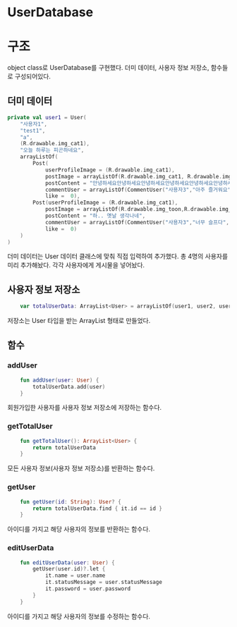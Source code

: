UserDatabase
=
# 구조
object class로 UserDatabase를 구현했다.
더미 데이터, 사용자 정보 저장소, 함수들로 구성되어있다.

## 더미 데이터
```kotlin
private val user1 = User(
    "사용자1",
    "test1",
    "a",
    (R.drawable.img_cat1),
    "오늘 하루는 피곤하네요",
    arrayListOf(
        Post(
            userProfileImage = (R.drawable.img_cat1),
            postImage = arrayListOf(R.drawable.img_cat1, R.drawable.img_cat2,R.drawable.img_cat3,R.drawable.img_cat4),
            postContent = "안녕하세요안녕하세요안녕하세요안녕하세요안녕하세요안녕하세요안녕하세요안녕하세요안녕하세요",
            commentUser = arrayListOf(CommentUser("사용자3","아주 즐거워요",(R.drawable.img_cat2))),
            like =  0),
        Post(userProfileImage = (R.drawable.img_cat1),
            postImage = arrayListOf(R.drawable.img_toon,R.drawable.img_toon2,R.drawable.img_toon3,R.drawable.img_toon4,R.drawable.img_toon5),
            postContent = "하.. 옛날 생각나네",
            commentUser = arrayListOf(CommentUser("사용자3","너무 슬프다",(R.drawable.img_cat2))),
            like =  0)
    )
)
```
더미 데이터는 User 데이터 클래스에 맞춰 직접 입력하여 추가했다.
총 4명의 사용자를 미리 추가해놨다.
각각 사용자에게 게시물을 넣어놨다.

## 사용자 정보 저장소
```kotlin
    var totalUserData: ArrayList<User> = arrayListOf(user1, user2, user3, user4)
```
저장소는 User 타입을 받는 ArrayList 형태로 만들었다.

## 함수
### addUser
```kotlin
    fun addUser(user: User) {
        totalUserData.add(user)
    }
```
회원가입한 사용자를 사용자 정보 저장소에 저장하는 함수다.

### getTotalUser
```kotlin
    fun getTotalUser(): ArrayList<User> {
        return totalUserData
    }
```
모든 사용자 정보(사용자 정보 저장소)를 반환하는 함수다.

### getUser
```kotlin
    fun getUser(id: String): User? {
        return totalUserData.find { it.id == id }
    }
```
아이디를 가지고 해당 사용자의 정보를 반환하는 함수다.

### editUserData
```kotlin
    fun editUserData(user: User) {
        getUser(user.id)?.let {
            it.name = user.name
            it.statusMessage = user.statusMessage
            it.password = user.password
        }
    }
```
아이디를 가지고 해당 사용자의 정보를 수정하는 함수다.